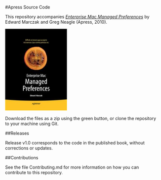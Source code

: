 #Apress Source Code

This repository accompanies [*Enterprise Mac Managed Preferences*](http://www.apress.com/9781430229377) by Edward  Marczak and Greg Neagle (Apress, 2010).

![Cover image](9781430229377.jpg)

Download the files as a zip using the green button, or clone the repository to your machine using Git.

##Releases

Release v1.0 corresponds to the code in the published book, without corrections or updates.

##Contributions

See the file Contributing.md for more information on how you can contribute to this repository.
